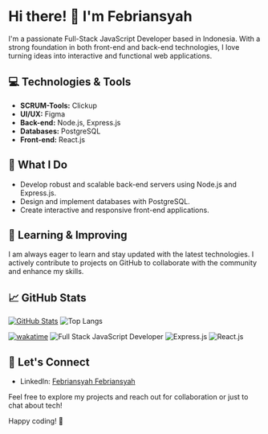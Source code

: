 # Hi there! 👋 I'm Febriansyah

I'm a passionate Full-Stack JavaScript Developer based in Indonesia. With a strong foundation in both front-end and back-end technologies, I love turning ideas into interactive and functional web applications.

## 💻 Technologies & Tools

- **SCRUM-Tools:** Clickup
- **UI/UX:** Figma
- **Back-end:** Node.js, Express.js
- **Databases:** PostgreSQL
- **Front-end:** React.js

## 🚀 What I Do

- Develop robust and scalable back-end servers using Node.js and Express.js.
- Design and implement databases with PostgreSQL.
- Create interactive and responsive front-end applications.

## 🌱 Learning & Improving

I am always eager to learn and stay updated with the latest technologies. I actively contribute to projects on GitHub to collaborate with the community and enhance my skills.

## 📈 GitHub Stats

[![GitHub Stats](https://github-readme-stats.vercel.app/api?username=blackjac7&show_icons=true&count_private=true)](https://github.com/blackjac7)
![Top Langs](https://github-readme-stats.vercel.app/api/top-langs/?username=blackjac7&layout=compact)

[![wakatime](https://wakatime.com/badge/user/d58c5d8f-1569-40f0-b030-fd238458ca8d.svg)](https://wakatime.com/@d58c5d8f-1569-40f0-b030-fd238458ca8d) ![Full Stack JavaScript Developer](https://img.shields.io/badge/Full_Stack-JavaScript_Developer-yellow) ![Express.js](https://img.shields.io/badge/Express.js-Intermediate-green) ![React.js](https://img.shields.io/badge/React.js-Intermediate-blue)




## 🤝 Let's Connect

- LinkedIn: [Febriansyah Febriansyah](https://www.linkedin.com/in/febriansyah-dev/)
<!-- - Twitter: [Your Twitter Profile](https://twitter.com/your-twitter-handle) -->

Feel free to explore my projects and reach out for collaboration or just to chat about tech!

Happy coding! 🚀




<!--
**blackjac7/blackjac7** is a ✨ _special_ ✨ repository because its `README.md` (this file) appears on your GitHub profile.

Here are some ideas to get you started:

- 🔭 I’m currently working on ...
- 🌱 I’m currently learning ...
- 👯 I’m looking to collaborate on ...
- 🤔 I’m looking for help with ...
- 💬 Ask me about ...
- 📫 How to reach me: ...
- 😄 Pronouns: ...
- ⚡ Fun fact: ...
-->
